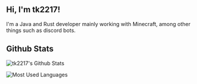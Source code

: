 ## Hi, I'm tk2217!
I'm a Java and Rust developer mainly working with Minecraft, among other things such as discord bots.

## Github Stats
![tk2217's Github Stats](https://github-readme-stats.vercel.app/api?username=tk2217&show_icons=true&count_private=false&hide_border=true&theme=radical)

![Most Used Languages](https://github-readme-stats.vercel.app/api/top-langs?username=tk2217&show_icons=true&count_private=false&hide_border=true&theme=radical&layout=compact)
